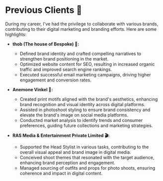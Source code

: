 # Previous Clients 💼

During my career, I've had the privilege to collaborate with various brands, contributing to their digital marketing and branding efforts. Here are some highlights:

- **thob (The house of Bespoke) 👔:**
  - Defined brand identity and crafted compelling narratives to strengthen brand positioning in the market.
  - Optimized website content for SEO, resulting in increased organic traffic and improved search engine rankings.
  - Executed successful email marketing campaigns, driving higher engagement and conversion rates.

- **Anemone Vinkel 🌸:**
  - Created print motifs aligned with the brand's aesthetics, enhancing brand recognition and visual identity across digital platforms.
  - Assisted in photoshoot styling to ensure brand consistency and elevate the brand's image on social media platforms.
  - Conducted market analysis to identify trends and consumer preferences, guiding future collections and marketing strategies.

- **RAS Media & Entertainment Private Limited 🎬:**
  - Supported the Head Stylist in various tasks, contributing to the overall visual appeal and brand image in digital media.
  - Conceived shoot themes that resonated with the target audience, enhancing brand perception and engagement.
  - Managed sourcing of outfits and props for photo shoots, ensuring coherence and impact in digital content.
